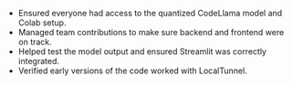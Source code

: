 - Ensured everyone had access to the quantized CodeLlama model and Colab setup.
- Managed team contributions to make sure backend and frontend were on track.
- Helped test the model output and ensured Streamlit was correctly integrated.
- Verified early versions of the code worked with LocalTunnel.
